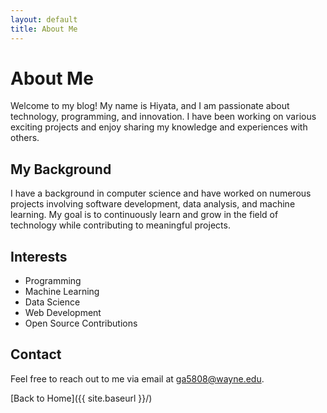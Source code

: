 ```yaml
---
layout: default
title: About Me
---
```


# About Me

Welcome to my blog! My name is Hiyata, and I am passionate about technology, programming, and innovation. I have been working on various exciting projects and enjoy sharing my knowledge and experiences with others.

## My Background
I have a background in computer science and have worked on numerous projects involving software development, data analysis, and machine learning. My goal is to continuously learn and grow in the field of technology while contributing to meaningful projects.

## Interests
- Programming
- Machine Learning
- Data Science
- Web Development
- Open Source Contributions

## Contact
Feel free to reach out to me via email at [ga5808@wayne.edu](mailto:ga5808@wayne.edu).

[Back to Home]({{ site.baseurl }}/)
